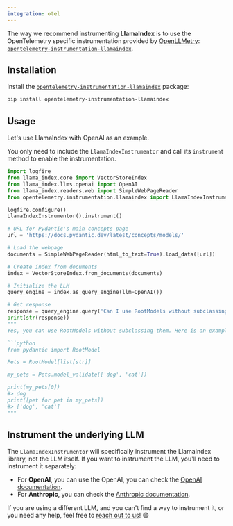 ```yaml
---
integration: otel
---
```


The way we recommend instrumenting **LlamaIndex** is to use the OpenTelemetry specific instrumentation
provided by [OpenLLMetry]: [`opentelemetry-instrumentation-llamaindex`][opentelemetry-instrumentation-llamaindex].


## Installation

Install the [`opentelemetry-instrumentation-llamaindex`][opentelemetry-instrumentation-llamaindex] package:

```bash
pip install opentelemetry-instrumentation-llamaindex
```

## Usage

Let's use LlamaIndex with OpenAI as an example.

You only need to include the `LlamaIndexInstrumentor` and call its `instrument` method to enable the instrumentation.

```python hl_lines="5 8"
import logfire
from llama_index.core import VectorStoreIndex
from llama_index.llms.openai import OpenAI
from llama_index.readers.web import SimpleWebPageReader
from opentelemetry.instrumentation.llamaindex import LlamaIndexInstrumentor

logfire.configure()
LlamaIndexInstrumentor().instrument()

# URL for Pydantic's main concepts page
url = 'https://docs.pydantic.dev/latest/concepts/models/'

# Load the webpage
documents = SimpleWebPageReader(html_to_text=True).load_data([url])

# Create index from documents
index = VectorStoreIndex.from_documents(documents)

# Initialize the LLM
query_engine = index.as_query_engine(llm=OpenAI())

# Get response
response = query_engine.query('Can I use RootModels without subclassing them? Show me an example.')
print(str(response))
"""
Yes, you can use RootModels without subclassing them. Here is an example:

```python
from pydantic import RootModel

Pets = RootModel[list[str]]

my_pets = Pets.model_validate(['dog', 'cat'])

print(my_pets[0])
#> dog
print([pet for pet in my_pets])
#> ['dog', 'cat']
"""
```

## Instrument the underlying LLM

The `LlamaIndexInstrumentor` will specifically instrument the LlamaIndex library, not the LLM itself.
If you want to instrument the LLM, you'll need to instrument it separately:

- For **OpenAI**, you can use the OpenAI, you can check the [OpenAI documentation](./openai.md).
- For **Anthropic**, you can check the [Anthropic documentation](./anthropic.md).

If you are using a different LLM, and you can't find a way to instrument it, or you need any help,
feel free to [reach out to us](../../help.md)! :smile:

[OpenLLMetry]: https://www.traceloop.com/openllmetry
[opentelemetry-instrumentation-llamaindex]: https://github.com/traceloop/openllmetry/tree/main/packages/opentelemetry-instrumentation-llamaindex
